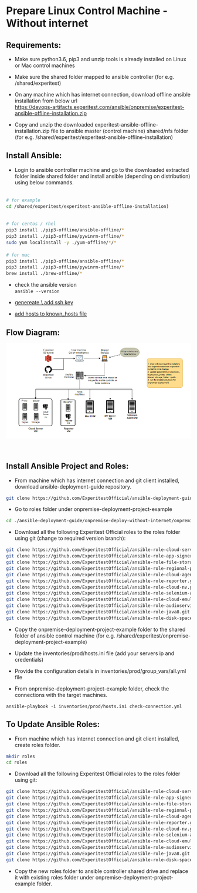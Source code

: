 
# Prepare Linux Control Machine - Without internet

## Requirements:

- Make sure python3.6, pip3 and unzip tools is already installed on Linux or Mac control machines

- Make sure the shared folder mapped to ansible controller (for e.g. /shared/experitest)

- On any machine which has internet connection, download offline ansible installation from below url <br>
https://devops-artifacts.experitest.com/ansible/onpremise/experitest-ansible-offline-installation.zip

- Copy and unzip the downloaded experitest-ansible-offline-installation.zip file to ansible master (control machine) shared/nfs folder (for e.g. /shared/experitest/experitest-ansible-offline-installation)


## Install Ansible:

* Login to ansible controller machine and go to the downloaded extracted folder inside shared folder and install ansible (depending on distribution) using below commands.

```sh

# for example
cd /shared/experitest/experitest-ansible-offline-installation)
```

```sh

# for centos / rhel
pip3 install ./pip3-offline/ansible-offline/*
pip3 install ./pip3-offline/pywinrm-offline/*
sudo yum localinstall -y ./yum-offline/*/*

# for mac
pip3 install ./pip3-offline/ansible-offline/*
pip3 install ./pip3-offline/pywinrm-offline/*
brew install ./brew-offline/*

```

* check the ansible version <br>
`ansible --version`

* [genereate \ add ssh key](../SSH.md#passwordless-login)
* [add hosts to known_hosts file](../SSH.md#known-hosts)


## Flow Diagram:
![myimage-alt-tag](https://github.com/ExperitestOfficial/ansible-deployment-guide/blob/onpremise-deployment-project-example/onpremise-deploy-without-internet/Ansible%20OnPremises%20Flow%20Diagram%20v1.2.png)

<br>

## Install Ansible Project and Roles:

* From machine which has internet connection and git client installed, download ansible-deployment-guide repository.
```sh
git clone https://github.com/ExperitestOfficial/ansible-deployment-guide.git -b onpremise-deployment-project-example
```

* Go to roles folder under onpremise-deployment-project-example
```sh
cd ./ansible-deployment-guide/onpremise-deploy-without-internet/onpremise-deployment-project-example/roles
```

* Download all the following Experitest Official roles to the roles folder using git (change to required version branch):

```sh
git clone https://github.com/ExperitestOfficial/ansible-role-cloud-server.git cloud-server
git clone https://github.com/ExperitestOfficial/ansible-role-app-signer.git app-signer
git clone https://github.com/ExperitestOfficial/ansible-role-file-storage.git file-storage
git clone https://github.com/ExperitestOfficial/ansible-role-regional-proxy.git regional-proxy
git clone https://github.com/ExperitestOfficial/ansible-role-cloud-agent.git cloud-agent
git clone https://github.com/ExperitestOfficial/ansible-role-reporter.git reporter
git clone https://github.com/ExperitestOfficial/ansible-role-cloud-nv.git cloud-nv
git clone https://github.com/ExperitestOfficial/ansible-role-selenium-agent.git selenium-agent
git clone https://github.com/ExperitestOfficial/ansible-role-cloud-emulator-host.git cloud-emulator-host
git clone https://github.com/ExperitestOfficial/ansible-role-audioservice-cloudagent.git audioservice-cloudagent
git clone https://github.com/ExperitestOfficial/ansible-role-java8.git java8
git clone https://github.com/ExperitestOfficial/ansible-role-disk-space-validator.git disk-space-validator
```

* Copy the onpremise-deployment-project-example folder to the shared folder of ansible control machine (for e.g. /shared/experitest/onpremise-deployment-project-example)

* Update the inventories/prod/hosts.ini file (add your servers ip and credentials)

* Provide the configuration details in inventories/prod/group_vars/all.yml file

* From onpremise-deployment-project-example folder, check the connections with the target machines.

```
ansible-playbook -i inventories/prod/hosts.ini check-connection.yml
```


## To Update Ansible Roles:

* From machine which has internet connection and git client installed, create roles folder.
```sh
mkdir roles
cd roles
```

* Download all the following Experitest Official roles to the roles folder using git:

```sh
git clone https://github.com/ExperitestOfficial/ansible-role-cloud-server.git cloud-server
git clone https://github.com/ExperitestOfficial/ansible-role-app-signer.git app-signer
git clone https://github.com/ExperitestOfficial/ansible-role-file-storage.git file-storage
git clone https://github.com/ExperitestOfficial/ansible-role-regional-proxy.git regional-proxy
git clone https://github.com/ExperitestOfficial/ansible-role-cloud-agent.git cloud-agent
git clone https://github.com/ExperitestOfficial/ansible-role-reporter.git reporter
git clone https://github.com/ExperitestOfficial/ansible-role-cloud-nv.git cloud-nv
git clone https://github.com/ExperitestOfficial/ansible-role-selenium-agent.git selenium-agent
git clone https://github.com/ExperitestOfficial/ansible-role-cloud-emulator-host.git cloud-emulator-host
git clone https://github.com/ExperitestOfficial/ansible-role-audioservice-cloudagent.git audioservice-cloudagent
git clone https://github.com/ExperitestOfficial/ansible-role-java8.git java8
git clone https://github.com/ExperitestOfficial/ansible-role-disk-space-validator.git disk-space-validator
```

* Copy the new roles folder to ansible controller shared drive and replace it with existing roles folder under onpremise-deployment-project-example folder.


